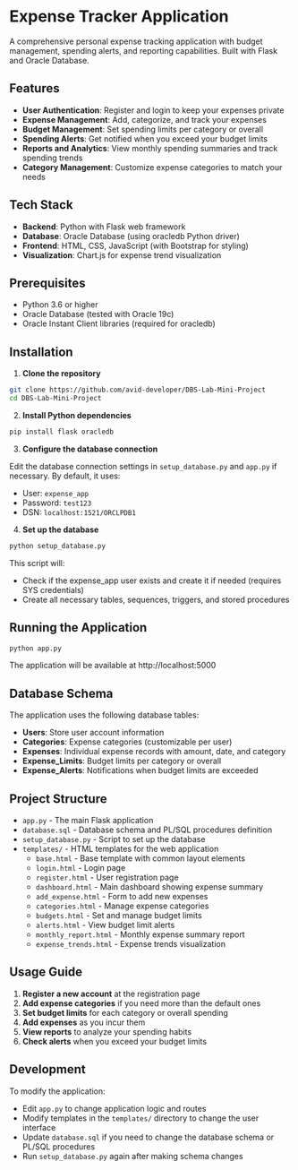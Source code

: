 # Expense Tracker Application

A comprehensive personal expense tracking application with budget management, spending alerts, and reporting capabilities. Built with Flask and Oracle Database.

## Features

- **User Authentication**: Register and login to keep your expenses private
- **Expense Management**: Add, categorize, and track your expenses
- **Budget Management**: Set spending limits per category or overall
- **Spending Alerts**: Get notified when you exceed your budget limits
- **Reports and Analytics**: View monthly spending summaries and track spending trends
- **Category Management**: Customize expense categories to match your needs

## Tech Stack

- **Backend**: Python with Flask web framework
- **Database**: Oracle Database (using oracledb Python driver)
- **Frontend**: HTML, CSS, JavaScript (with Bootstrap for styling)
- **Visualization**: Chart.js for expense trend visualization

## Prerequisites

- Python 3.6 or higher
- Oracle Database (tested with Oracle 19c)
- Oracle Instant Client libraries (required for oracledb)

## Installation

1. **Clone the repository**

```bash
git clone https://github.com/avid-developer/DBS-Lab-Mini-Project
cd DBS-Lab-Mini-Project
```

2. **Install Python dependencies**

```bash
pip install flask oracledb
```

3. **Configure the database connection**

Edit the database connection settings in `setup_database.py` and `app.py` if necessary. By default, it uses:
- User: `expense_app`
- Password: `test123`
- DSN: `localhost:1521/ORCLPDB1`

4. **Set up the database**

```bash
python setup_database.py
```

This script will:
- Check if the expense_app user exists and create it if needed (requires SYS credentials)
- Create all necessary tables, sequences, triggers, and stored procedures

## Running the Application

```bash
python app.py
```

The application will be available at http://localhost:5000

## Database Schema

The application uses the following database tables:

- **Users**: Store user account information
- **Categories**: Expense categories (customizable per user)
- **Expenses**: Individual expense records with amount, date, and category
- **Expense_Limits**: Budget limits per category or overall
- **Expense_Alerts**: Notifications when budget limits are exceeded

## Project Structure

- `app.py` - The main Flask application
- `database.sql` - Database schema and PL/SQL procedures definition
- `setup_database.py` - Script to set up the database
- `templates/` - HTML templates for the web application
  - `base.html` - Base template with common layout elements
  - `login.html` - Login page
  - `register.html` - User registration page
  - `dashboard.html` - Main dashboard showing expense summary
  - `add_expense.html` - Form to add new expenses
  - `categories.html` - Manage expense categories
  - `budgets.html` - Set and manage budget limits
  - `alerts.html` - View budget limit alerts
  - `monthly_report.html` - Monthly expense summary report
  - `expense_trends.html` - Expense trends visualization

## Usage Guide

1. **Register a new account** at the registration page
2. **Add expense categories** if you need more than the default ones
3. **Set budget limits** for each category or overall spending
4. **Add expenses** as you incur them
5. **View reports** to analyze your spending habits
6. **Check alerts** when you exceed your budget limits

## Development

To modify the application:
- Edit `app.py` to change application logic and routes
- Modify templates in the `templates/` directory to change the user interface
- Update `database.sql` if you need to change the database schema or PL/SQL procedures
- Run `setup_database.py` again after making schema changes